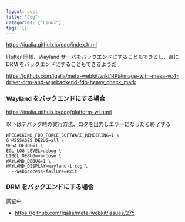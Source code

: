 ```yaml
---
layout: post
title: "Cog"
categories: ["Linux"]
tags: []
---
```


https://igalia.github.io/cog/index.html

Flutter 同様、Wayland サーバをバックエンドにすることもできるし、直に DRM をバックエンドにすることもできるようだ

https://github.com/Igalia/meta-webkit/wiki/RPi#image-with-mesa-vc4-driver-drm-and-wpebackend-fdo-heavy_check_mark

### Wayland をバックエンドにする場合

https://igalia.github.io/cog/platform-wl.html

以下はデバッグ時の実行方法、ログを出力しエラーになったら終了する

```
WPEBACKEND_FDO_FORCE_SOFTWARE_RENDERING=1 \
G_MESSAGES_DEBUG=all \
MESA_DEBUG=1 \
EGL_LOG_LEVEL=debug \
LIBGL_DEBUG=verbose \
WAYLAND_DEBUG=1 \
WAYLAND_DISPLAY=wayland-1 cog \
  --webprocess-failure=exit
```

### DRM をバックエンドにする場合

調査中

- https://github.com/Igalia/meta-webkit/issues/275
